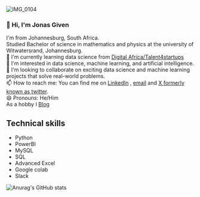 ![IMG_0104](https://github.com/JonasGiven/HR-data-attendance-analysis-for-Atliq-technologies/assets/169194581/bafdc957-0c64-4057-aeb9-245c7ff1a82e)

### 👋 Hi, I'm Jonas Given

I'm from Johannesburg, South Africa.<br/>
Studied Bachelor of science in mathematics and physics at the university of Witwatersrand, Johannesburg.<br/>
🌱 I'm currently learning data science from [Digital Africa/Talent4startups](https://digital-africa.co/en/programmes/talent-4-startups/) <br/>
👀 I'm interested in data science, machine learning, and artificial intelligence. <br/>
💞️ I'm looking to collaborate on exciting data science and machine learning projects that solve real-world problems. <br/>
📫 How to reach me: You can find me on [LinkedIn](https://www.linkedin.com/in/jonas-hlatsjwayo-28010517a/) , [email](jonasgiven18@gmail.com) and [X formerly known as twitter](https://x.com/home). <br/>
😄 Pronouns: He/Him <br/>
As a hobby I [Blog](https://hlatsjwayo.wordpress.com/) <br/>

## Technical skills 
* Python
* PowerBI
* MySQL
* SQL
* Advanced Excel
* Google colab
* Slack

![Anurag's GitHub stats](https://github-readme-stats.vercel.app/api?username=jonasgiven&show_icons=true&theme=radical)


